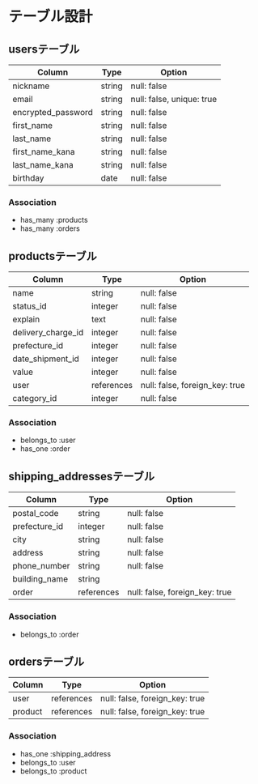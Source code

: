 # テーブル設計

## usersテーブル
| Column                     | Type   | Option                    |
| -------------------------- | ------ | ------------------------- |
| nickname                   | string | null: false               |
| email                      | string | null: false, unique: true |
| encrypted_password         | string | null: false               |
| first_name                 | string | null: false               |
| last_name                  | string | null: false               |
| first_name_kana            | string | null: false               |
| last_name_kana             | string | null: false               |
| birthday                   | date   | null: false               |

### Association
- has_many :products
- has_many :orders

## productsテーブル
| Column                    | Type       | Option                         |
| ------------------------- | ---------- | ------------------------------ |
| name                      | string     | null: false                    |
| status_id                 | integer    | null: false                    |
| explain                   | text       | null: false                    |
| delivery_charge_id        | integer    | null: false                    |
| prefecture_id             | integer    | null: false                    |
| date_shipment_id          | integer    | null: false                    |
| value                     | integer    | null: false                    |
| user                      | references | null: false, foreign_key: true |
| category_id               | integer    | null: false                    |

### Association
- belongs_to :user
- has_one :order

## shipping_addressesテーブル
| Column                 | Type        | Option                         |
| ---------------------- | ----------- | ------------------------------ |
| postal_code            | string      | null: false                    |
| prefecture_id          | integer     | null: false                    |
| city                   | string      | null: false                    |
| address                | string      | null: false                    |
| phone_number           | string      | null: false                    |
| building_name          | string      |                                |
| order                  | references  | null: false, foreign_key: true |

### Association
- belongs_to :order

## ordersテーブル
| Column           | Type       | Option                         |
| ---------------- | ---------- | ------------------------------ |
| user             | references | null: false, foreign_key: true |
| product          | references | null: false, foreign_key: true |

### Association
- has_one :shipping_address
- belongs_to :user
- belongs_to :product